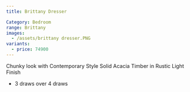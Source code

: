 ```yaml
---
title: Brittany Dresser

Category: Bedroom
range: Brittany
images:
  - /assets/brittany dresser.PNG
variants:
  - price: 74900
---
```

Chunky look with Contemporary Style
Solid Acacia Timber in Rustic Light Finish
* 3 draws over 4 draws